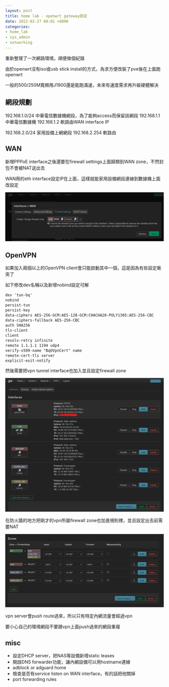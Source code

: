 ```yaml
---
layout: post
title: home lab - openwrt gateway設定
date: 2022-02-27 00:01 +0800
categories:
- home_lab
- sys_admin
- networking
---
```


重新整理了一次網路環境，順便做個紀錄

由於openwrt沒有iso或usb stick install的方式，為求方便改裝了pve後在上面跑openwrt

一般的500/250M寬頻用J1900還是能跑滿速，未來有速度需求再升級硬體解決

## 網段規劃

192.168.1.0/24 中華電信數據機網段，為了能夠access而保留該網段
192.168.1.1 中華電信數據機
192.168.1.2 軟路由WAN interface IP

192.168.2.0/24 家用設備上網網段
192.168.2.254 軟路由

## WAN

新增PPPoE interface之後還要在firewall settings上面歸類到WAN zone，不然封包不會被NAT送出去

WAN用的eth interface設定IP在上面，這樣就能家用設備網段連線到數據機上面改設定

![](/images/posts/homelab/2022_02_27_0001.png)

## OpenVPN

如果加入兩個以上的OpenVPN client會只能啟動其中一個，這是因為有些設定衝突了

如下修改dev名稱以及新增nobind設定可解

```
dev 'tun-bq'
nobind
persist-tun
persist-key
data-ciphers AES-256-GCM:AES-128-GCM:CHACHA20-POLY1305:AES-256-CBC
data-ciphers-fallback AES-256-CBC
auth SHA256
tls-client
client
resolv-retry infinite
remote 1.1.1.1 1194 udp4
verify-x509-name "BqOVpnCert" name
remote-cert-tls server
explicit-exit-notify
```

然後需要把vpn tunnel interface也加入並且設定firewall zone

![](/images/posts/homelab/2022_02_27_0002.png)

在防火牆的地方把剛才的vpn所屬firewall zone也加進規則裡，並且設定出去前需要NAT

![](/images/posts/homelab/2022_02_27_0003.png)

vpn server會push route過來，所以只有特定內網流量會經過vpn

要小心自己的環境網段不要跟vpn上面push過來的網段重複

## misc

- 設定DHCP server，把NAS等設備新增static leases
- 開啟DNS forwarder功能，讓內網設備可以用hostname連線
- adblock or adguard home
- 檢查是否有service listen on WAN interface，有的話把他關掉
- port forwarding rules

